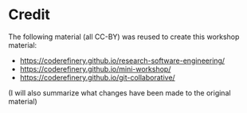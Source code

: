 # Credit

The following material (all CC-BY) was reused to create this workshop material:
- <https://coderefinery.github.io/research-software-engineering/>
- <https://coderefinery.github.io/mini-workshop/>
- <https://coderefinery.github.io/git-collaborative/>

(I will also summarize what changes have been made to the original material)
